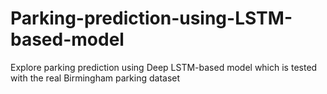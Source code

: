 # Parking-prediction-using-LSTM-based-model
Explore parking prediction using Deep LSTM-based model which is tested with the real Birmingham parking dataset
